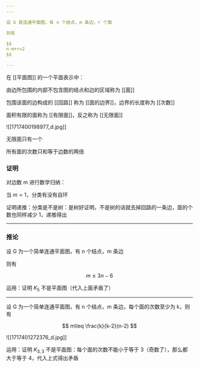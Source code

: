 ```yaml
---
---

设 G 是连通平面图，有 n 个结点，m 条边，r 个面

则有

$$
n-m+r=2
$$

---
```



在 [[平面图]] 的一个平面表示中：

由边所包围的内部不包含图的结点和边的区域称为 [[面]]

包围该面的边构成的 [[回路]] 称为 [[面的边界]]，边界的长度称为 [[次数]]

面积有限的面称为 [[有限面]]，反之称为 [[无限面]]

![[1717400198977_d.jpg]]

无限面只有一个

所有面的次数只和等于边数的两倍

### 证明

对边数 m 进行数学归纳：

当 $m=1$，分类有没有自环

证明递推：分类是不是树：是树好证明，不是树的话就去掉回路的一条边，面的个数也同样减少 1，递推得出

---
### 推论

设 G 为一个简单连通平面图，有 n 个结点，m 条边

则有

$$
m\leq 3n-6
$$

运用：证明 $K_{5}$ 不是平面图（代入上面矛盾了）

---

设 G 为一个简单连通平面图，有 n 个结点，m 条边，每个面的次数至少为 k，则有

$$
m\leq \frac{k}{k-2}(n-2)
$$

![[1717401272376_d.jpg]]

运用：证明 $K_{3,3}$ 不是平面图：每个面的次数不能小于等于 3（奇数了），那么都大于等于 4，代入上式得出矛盾
